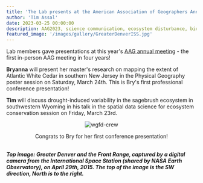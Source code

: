 ```yaml
---
title: 'The Lab presents at the American Association of Geographers Annual Meeting in Denver'
author: 'Tim Assal'
date: 2023-03-25 00:00:00
description: AAG2023, science communication, ecosystem disturbance, biogeography, predictive habitat distribution modeling, Sentinel-2, MODIS
featured_image: '/images/gallery/GreaterDenverISS.jpg'
---
```


Lab members gave presentations at this year's [AAG annual meeting](https://www.aag.org/events/aag2023/) - the first in-person AAG meeting in four years!  

**Bryanna** will present her master's research on mapping the extent of Atlantic White Cedar in southern New Jersey in the Physical Geography poster session on Saturday, March 24th. This is Bry's first professional conference presentation!

**Tim** will discuss drought-induced variability in the sagebrush ecosystem in southwestern Wyoming in his talk in the spatial data science for ecosystem conservation session on Friday, March 23rd. 

<p align="center">
  <img alt="wgfd-crew" src="/images/blog/AAG2023-lab.jpg">
</p> 
<center>Congrats to Bry for her first conference presentation! </center>
<br>

***Top image: Greater Denver and the Front Range, captured by a digital camera from the International Space Station (shared by NASA Earth Observatory), on April 29th, 2015. The top of the image is the SW direction, North is to the right.***


